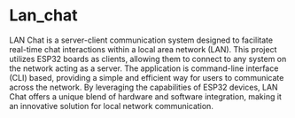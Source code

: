 # Lan_chat

LAN Chat is a server-client communication system designed to facilitate real-time chat interactions within a local area network (LAN). This project utilizes ESP32 boards as clients, allowing them to connect to any system on the network acting as a server. The application is command-line interface (CLI) based, providing a simple and efficient way for users to communicate across the network. By leveraging the capabilities of ESP32 devices, LAN Chat offers a unique blend of hardware and software integration, making it an innovative solution for local network communication.
